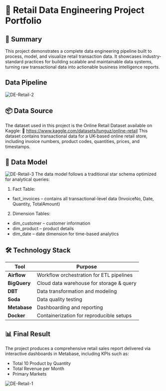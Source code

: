 # 🛒 Retail Data Engineering Project Portfolio
## 📌 Summary
This project demonstrates a complete data engineering pipeline built to process, model, and visualize retail transaction data. It showcases industry-standard practices for building scalable and maintainable data systems, turning raw transactional data into actionable business intelligence reports.
## Data Pipeline 
![DE-Retail-2](https://github.com/user-attachments/assets/ca9f2ced-a9b4-4b21-8880-be7578b3f3a8)


## 📦 Data Source
The dataset used in this project is the Online Retail Dataset available on Kaggle:
🔗 https://www.kaggle.com/datasets/tunguz/online-retail
This dataset contains transactional data for a UK-based online retail store, including invoice numbers, product codes, quantities, prices, and timestamps.

## 🧱 Data Model
![DE-Retail-3](https://github.com/user-attachments/assets/c0917094-2f28-4101-9f8a-6648e2a6c599)
The data model follows a traditional star schema optimized for analytical queries:
1. Fact Table:
* fact_invoices – contains all transactional-level data (InvoiceNo, Date, Quantity, TotalAmount)
2. Dimension Tables:
* dim_customer – customer information
* dim_product – product details
* dim_date – date dimension for time-based analytics

## 🛠 Technology Stack
| Tool         | Purpose                                  |
| ------------ | ---------------------------------------- |
| **Airflow**  | Workflow orchestration for ETL pipelines |
| **BigQuery** | Cloud data warehouse for storage & query |
| **DBT**      | Data transformation and modeling         |
| **Soda**     | Data quality testing                     |
| **Metabase** | Dashboarding and reporting               |
| **Docker**   | Containerization for reproducible setups |

## 📊 Final Result
The project produces a comprehensive retail sales report delivered via interactive dashboards in Metabase, including KPIs such as:
* Total 10 Product by Quantity
* Total Revenue per Month
* Primary Markets

![DE-Retail-1](https://github.com/user-attachments/assets/85ea862b-fae7-414d-b5d9-18e213d4e83c)


